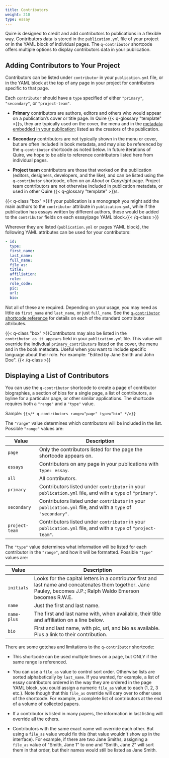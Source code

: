 ```yaml
---
title: Contributors
weight: 210
type: essay
---
```


Quire is designed to credit and add contributors to publications in a flexible way. Contributors data is stored in the `publication.yml` file of your project or in the YAML block of individual pages. The `q-contributor` shortcode offers multiple options to display contributors data in your publication.

## Adding Contributors to Your Project

Contributors can be listed under `contributor` in your `publication.yml` file, or in the YAML block at the top of any page in your project for contributors specific to that page.

Each `contributor` should have a `type` specified of either `"primary"`, `"secondary"`, or `"project-team"`.

- **Primary** contributors are authors, editors and others who would appear on a publication’s cover or title page. In Quire {{< q-glossary "template" >}}s, they are typically used on the cover, the menu and in the [metadata embedded in your publication](/metadata-configuration/); listed as the creators of the publication.

- **Secondary** contributors are not typically shown in the menu or cover, but are often included in book metadata, and may also be referenced by the `q-contributor` shortcode as noted below. In future iterations of Quire, we hope to be able to reference contributors listed here from individual pages.

- **Project team** contributors are those that worked on the publication (editors, designers, developers, and the like), and can be listed using the `q-contributor` shortcode, often on an *About* or *Copyright* page. Project team contributors are not otherwise included in publication metadata, or used in other Quire {{< q-glossary "template" >}}s.

{{< q-class "box" >}}If your publication is a monograph you might add the main authors to the `contributor` attribute in `publication.yml`, while if the publication has essays written by different authors, these would be added to the `contributor` fields on each essay/page YAML block.{{< /q-class >}}

Wherever they are listed (`publication.yml` or pages YAML block), the following YAML attributes can be used for your contributors:

```YAML
- id:
  type:
  first_name:
  last_name:
  full_name:
  file_as:
  title:
  affiliation:
  role:
  role_code:
  pic:
  url:
  bio:
```

Not all of these are required. Depending on your usage, you may need as little as  `first_name` and `last_name`, or just `full_name`. See the [`q-contributor` shortcode reference](/api-docs/shortcodes/#q-contributor) for details on each of the standard contributor attributes.

{{< q-class "box" >}}Contributors may also be listed in the `contributor_as_it_appears` field in your `publication.yml` file. This value will override the indivdual `primary_contributor`s listed on the cover, the menu and in the book metadata. Useful when you want to include specific language about their role. For example: "Edited by Jane Smith and John Doe". {{< /q-class >}}

## Displaying a List of Contributors

You can use the `q-contributor` shortcode to create a page of contributor biographies, a section of bios for a single page, a list of contributors, a byline for a particular page, or other similar applications. The shortcode requires both a `"range"` and a `"type"` value.

Sample: `{{</* q-contributors range="page" type="bio" */>}}`

The `"range"` value determines which contributors will be included in the list. Possible `"range"` values are:

| Value | Description |
| --- | --- |
|`page` | Only the contributors listed for the page the shortcode appears on. |
| `essays` | Contributors on any page in your publications with `type: essay`. |
| `all` | All contributors. |
| `primary` | Contributors listed under `contributor` in your `publication.yml` file, and with a `type` of `"primary"`. |
| `secondary` | Contributors listed under `contributor` in your `publication.yml` file, and with a `type` of `"secondary"`. |
| `project-team` | Contributors listed under `contributor` in your `publication.yml` file, and with a `type` of `"project-team"`. |

The `"type"` value determines what information will be listed for each contributor in the `"range"`, and how it will be formatted. Possible `"type"` values are:

| Value | Description |
| --- | --- |
|`initials` | Looks for the capital letters in a contributor first and last name and concatenates them together. Jane Pauley, becomes J.P.; Ralph Waldo Emerson becomes R.W.E. |
| `name` | Just the first and last name. |
| `name-plus` | The first and last name with, when available, their title and affiliation on a line below. |
| `bio` | First and last name, with pic, url, and bio as available. Plus a link to their contribution. |

There are some gotchas and limitations to the `q-contributor` shortcode:

- This shortcode can be used multiple times on a page, but ONLY if the same range is referenced.

- You can use a `file_as` value to control sort order. Otherwise lists are sorted alphabetically by `last_name`. If you wanted, for example, a list of essay contributors ordered in the way they are ordered in the page YAML block, you could assign a numeric `file_as` value to each (1, 2, 3 etc.). Note though that this `file_as` override will cary over to other uses of the shortcode. For example, a complete list of contributors at the end of a volume of collected papers.

- If a contributor is listed in many papers, the information in last listing will override all the others.

- Contributors with the same exact name will override each other. But using a `file_as` value would fix this (that value wouldn't show up in the interface). For example, if there are two Jane Smiths, assigning a `file_as` value of "Smith, Jane 1" to one and "Smith, Jane 2" will sort them in that order, but their names would still be listed as Jane Smith.
